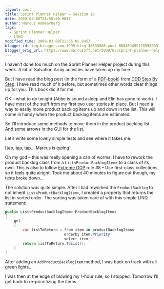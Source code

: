 ```yaml
---
layout: post
title: Sprint Planner Helper – Session 18
date: 2009-03-08T21:55:00.001Z
author: Marcus Hammarberg
tags:
  - Sprint Planner Helper
  - LINQ
modified_time: 2009-03-08T21:55:08.845Z
blogger_id: tag:blogger.com,1999:blog-36533086.post-8654594591785556931
blogger_orig_url: https://www.marcusoft.net/2009/03/sprint-planner-helper-session-18.html
---
```


I haven’t done too much on the Sprint Planner Helper project during this week. A lot of Salvation Army activities have taken up my time.

But I have read the blog post (in the form of a [PDF-book](http://dddstepbystep.com/r.ashx?2)) from [DDD Step By Step](http://dddstepbystep.com). I have read much of it before, but sometimes other words clear things up for you. This book did it for me.

OK – what to do tonight (Abbe is sound asleep and Elin has gone to work). I have most of the stuff from my first two user stories in place. But I need a way to easily move product backlog items up and down in the list. This will come in handy when the product backlog items are estimated.

So I’ll introduce some methods to move them in the product backlog list. And some arrows in the GUI for the list.

Let’s write some lovely simple tests and see where it takes me.

[tap, tap, tap… Marcus is typing]

Oh my god – this was really opening a can of worms. I have to rework the product backlog class from a `List<ProductBacklogItem>` to a class of its own. This is also to follow [Extreme OOP](http://milano-xpug.pbwiki.com/f/10080616-extreme-oop.pdf) rule #8 – Use first-class collections, so it feels quite alright. Took me about 40 minutes to figure out though, my tests broke down…

The solution was quite simple. After I had reworked the `ProductBacklog` to not inherit `List<ProductBacklogItem>`, I created a property that returns the list in sorted order. The sorting was taken care of with this simple LINQ statement:

```csharp
public List<ProductBacklogItem> ProductBacklogItems
{
    get
    {
        var listToReturn = from item in productBacklogItems
                           orderby item.Priority
                           select item;
        return listToReturn.ToList();
    }
}
```

After adding an `AddProductBacklogItem` method, I was back on track with all green lights…

I was then at the edge of blowing my 1-hour rule, so I stopped. Tomorrow I’ll get back to re-prioritizing the items.
